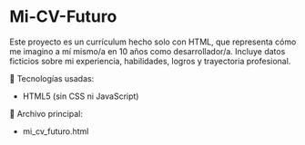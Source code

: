 # Mi-CV-Futuro

Este proyecto es un currículum hecho solo con HTML, que representa cómo me imagino a mí mismo/a en 10 años como desarrollador/a. Incluye datos ficticios sobre mi experiencia, habilidades, logros y trayectoria profesional.

🔧 Tecnologías usadas:
- HTML5 (sin CSS ni JavaScript)

📁 Archivo principal:
- mi_cv_futuro.html
